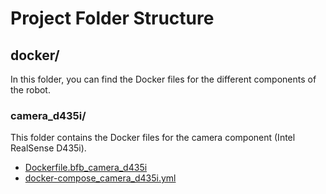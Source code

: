 # Project Folder Structure

## docker/
In this folder, you can find the Docker files for the different components of the robot.

### camera_d435i/
This folder contains the Docker files for the camera component (Intel RealSense D435i).

- [Dockerfile.bfb_camera_d435i](https://github.com/jevgenik/bigfootbot/blob/master/docker/camera_d435i/Dockerfile.bfb_camera_d435i)
- [docker-compose_camera_d435i.yml](https://github.com/jevgenik/bigfootbot/blob/master/docker/camera_d435i/docker-compose_camera_d435i.yml)

